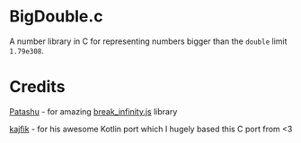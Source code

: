 # BigDouble.c
A number library in C for representing numbers bigger than the `double` limit `1.79e308`.

# Credits
[Patashu](https://github.com/Patashu) - for amazing [break_infinity.js](https://github.com/Patashu/break_infinity.js) library

[kajfik](https://github.com/kajfik) - for his awesome Kotlin port which I hugely based this C port from <3
